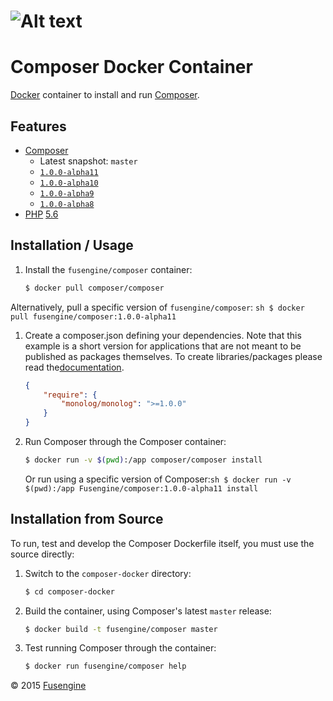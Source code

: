 ![Alt text](http://fusengine.ch/img/composer.svg)
=================================================

Composer Docker Container
=========================

[Docker](http://docker.com) container to install and run [Composer](http://getcomposer.org).

Features
--------

-	[Composer](http://getcomposer.org)
	-	Latest snapshot: `master`
	-	[`1.0.0-alpha11`](https://github.com/composer/composer/blob/1.0.0-alpha11/CHANGELOG.md)
	-	[`1.0.0-alpha10`](https://github.com/composer/composer/blob/1.0.0-alpha10/CHANGELOG.md)
	-	[`1.0.0-alpha9`](https://github.com/composer/composer/blob/1.0.0-alpha9/CHANGELOG.md)
	-	[`1.0.0-alpha8`](https://github.com/composer/composer/blob/1.0.0-alpha8/CHANGELOG.md)
-	[PHP](http://php.net) [5.6](http://php.net/ChangeLog-5.php)

Installation / Usage
--------------------

1.	Install the `fusengine/composer` container:

	```sh
	$ docker pull composer/composer
	```

Alternatively, pull a specific version of `fusengine/composer`: `sh
    $ docker pull fusengine/composer:1.0.0-alpha11
`

1.	Create a composer.json defining your dependencies. Note that this example is a short version for applications that are not meant to be published as packages themselves. To create libraries/packages please read the[documentation](http://getcomposer.org/doc/02-libraries.md).

	```json
	{
	    "require": {
	        "monolog/monolog": ">=1.0.0"
	    }
	}
	```

2.	Run Composer through the Composer container:

	```sh
	$ docker run -v $(pwd):/app composer/composer install
	```

	Or run using a specific version of Composer:`sh
	$ docker run -v $(pwd):/app Fusengine/composer:1.0.0-alpha11 install
	`

Installation from Source
------------------------

To run, test and develop the Composer Dockerfile itself, you must use the source directly:

1.	Switch to the `composer-docker` directory:

	```sh
	$ cd composer-docker
	```

2.	Build the container, using Composer's latest `master` release:

	```sh
	$ docker build -t fusengine/composer master
	```

3.	Test running Composer through the container:

	```sh
	$ docker run fusengine/composer help
	```

&copy; 2015 [Fusengine](http://fusengine.com)
